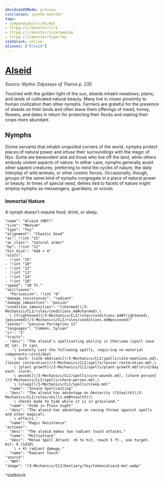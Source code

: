 ```yaml
---
obsidianUIMode: preview
cssclasses: json5e-monster
tags:
- compendium/src/5e/mot
- ttrpg-cli/monster/cr/1
- ttrpg-cli/monster/size/medium
- ttrpg-cli/monster/type/fey
statblock: inline
aliases: ["Alseid"]
---
```

# [Alseid](3-Mechanics\CLI\bestiary\fey/alseid-mot.md)
*Source: Mythic Odysseys of Theros p. 235*  

Touched with the golden light of the sun, alseids inhabit meadows, plains, and lands of cultivated natural beauty. Many live in closer proximity to human civilization than other nymphs. Farmers are grateful for the presence of alseids on their lands and often leave them offerings of mead, honey, flowers, and dates in return for protecting their flocks and making their crops more abundant.

## Nymphs

Divine servants that inhabit unspoiled corners of the world, nymphs protect places of natural power and infuse their surroundings with the magic of Nyx. Some are benevolent and aid those who live off the land, while others embody violent aspects of nature. In either case, nymphs generally avoid other sapient creatures, preferring to mind the cycles of nature, the daily interplay of wild animals, or other cosmic forces. Occasionally, though, groups of the same kind of nymphs congregate in a place of natural power or beauty. In times of special need, deities tied to facets of nature might employ nymphs as messengers, guardians, or scouts.

### Immortal Nature

A nymph doesn't require food, drink, or sleep.

```statblock
"name": "Alseid (MOT)"
"size": "Medium"
"type": "fey"
"alignment": "Chaotic Good"
"ac": !!int "15"
"ac_class": "natural armor"
"hp": !!int "22"
"hit_dice": "4d8 + 4"
"stats":
- !!int "15"
- !!int "10"
- !!int "12"
- !!int "13"
- !!int "14"
- !!int "18"
"speed": "30 ft."
"skillsaves":
  "Persuasion": !!int "6"
"damage_resistances": "radiant"
"damage_immunities": "poison"
"condition_immunities": "[charmed](/3-Mechanics/CLI/rules/conditions.md#charmed),\
  \ [frightened](/3-Mechanics/CLI/rules/conditions.md#frightened), [poisoned](/3-Mechanics/CLI/rules/conditions.md#poisoned)"
"senses": "passive Perception 12"
"languages": "Common, Sylvan"
"cr": "1"
"traits":
- "desc": "The alseid's spellcasting ability is Charisma (spell save DC 14). It can\
    \ innately cast the following spells, requiring no material components:\n\n1/day\
    \ each: [calm emotions](/3-Mechanics/CLI/spells/calm-emotions.md), [lesser restoration](/3-Mechanics/CLI/spells/lesser-restoration.md),\
    \ [plant growth](/3-Mechanics/CLI/spells/plant-growth.md)\n\n3/day each: [cure\
    \ wounds](/3-Mechanics/CLI/spells/cure-wounds.md), [charm person](/3-Mechanics/CLI/spells/charm-person.md),\
    \ [sleep](/3-Mechanics/CLI/spells/sleep.md)"
  "name": "Innate Spellcasting"
- "desc": "The alseid has advantage on Dexterity ([Stealth](/3-Mechanics/CLI/rules/skills.md#Stealth))\
    \ checks made to hide while it is in grassland."
  "name": "Hide in Plain Sight"
- "desc": "The alseid has advantage on saving throws against spells and other magical\
    \ effects."
  "name": "Magic Resistance"
"actions":
- "desc": "The alseid makes two radiant touch attacks."
  "name": "Multiattack"
- "desc": "Melee Spell Attack: +6 to hit, reach 5 ft., one target. Hit: 9 (1d10\
    \ + 4) radiant damage."
  "name": "Radiant Touch"
"source":
- "MOT"
"image": "/3-Mechanics/CLI/bestiary/fey/token/alseid-mot.webp"
```
^statblock